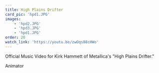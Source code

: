 ```yaml
---
title: High Plains Drifter
card_pic: 'hpd1.JPG'
images:
    - 'hpd2.JPG'
    - 'hpd3.JPG'
    - 'hpd1.JPG'
order: 20
watch_link: 'https://youtu.be/zwOqs88cHWo'
---
```


Official Music Video for Kirk Hammett of Metallica's "High Plains Drifter."

Animator

